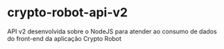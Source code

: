 # crypto-robot-api-v2
API v2 desenvolvida sobre o NodeJS para atender ao consumo de dados do front-end da aplicação Crypto Robot

